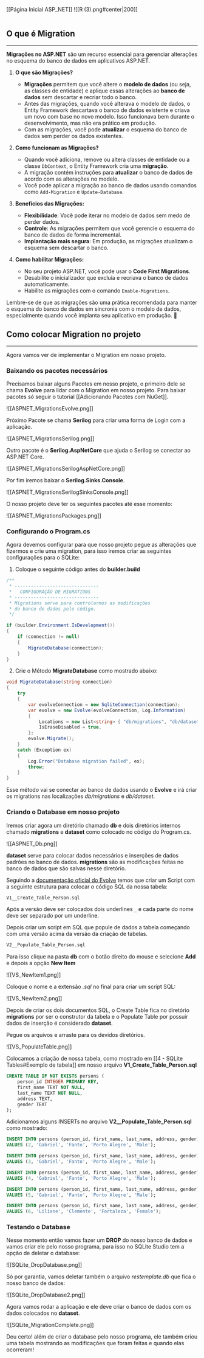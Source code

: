 [[Página Inicial ASP_NET]]
![[R (3).png#center|200]]

```table-of-contents
```

## O que é Migration
---
**Migrações no ASP.NET** são um recurso essencial para gerenciar alterações no esquema do banco de dados em aplicativos ASP.NET.

1. **O que são Migrações?**
    
    - **Migrações** permitem que você altere o **modelo de dados** (ou seja, as classes de entidade) e aplique essas alterações ao **banco de dados** sem descartar e recriar todo o banco.
    - Antes das migrações, quando você alterava o modelo de dados, o Entity Framework descartava o banco de dados existente e criava um novo com base no novo modelo. Isso funcionava bem durante o desenvolvimento, mas não era prático em produção.
    - Com as migrações, você pode **atualizar** o esquema do banco de dados sem perder os dados existentes.
2. **Como funcionam as Migrações?**
    
    - Quando você adiciona, remove ou altera classes de entidade ou a classe `DbContext`, o Entity Framework cria uma **migração**.
    - A migração contém instruções para **atualizar** o banco de dados de acordo com as alterações no modelo.
    - Você pode aplicar a migração ao banco de dados usando comandos como `Add-Migration` e `Update-Database`.
3. **Benefícios das Migrações:**
    
    - **Flexibilidade**: Você pode iterar no modelo de dados sem medo de perder dados.
    - **Controle**: As migrações permitem que você gerencie o esquema do banco de dados de forma incremental.
    - **Implantação mais segura**: Em produção, as migrações atualizam o esquema sem descartar o banco.
4. **Como habilitar Migrações:**
    
    - No seu projeto ASP.NET, você pode usar o **Code First Migrations**.
    - Desabilite o inicializador que excluía e recriava o banco de dados automaticamente.
    - Habilite as migrações com o comando `Enable-Migrations`.

Lembre-se de que as migrações são uma prática recomendada para manter o esquema do banco de dados em sincronia com o modelo de dados, especialmente quando você implanta seu aplicativo em produção. 🚀

## Como colocar Migration no projeto
---
Agora vamos ver de implementar o Migration em nosso projeto.

### Baixando os pacotes necessários

Precisamos baixar alguns Pacotes em nosso projeto, o primeiro dele se chama __Evolve__ para lidar com o Migration em nosso projeto. Para baixar pacotes só seguir o tutorial [[Adicionando Pacotes com NuGet]].

![[ASPNET_MigrationsEvolve.png]]

Próximo Pacote se chama __Serilog__ para criar uma forma de Login com a aplicação.

![[ASPNET_MigrationsSerilog.png]]

Outro pacote é o __Serilog.AspNetCore__ que ajuda o Serilog se conectar ao ASP.NET Core.

![[ASPNET_MigrationsSerilogAspNetCore.png]]

Por fim iremos baixar o __Serilog.Sinks.Console__.

![[ASPNET_MigrationsSerilogSinksConsole.png]]

O nosso projeto deve ter os seguintes pacotes até esse momento:

![[ASPNET_MigrationsPackages.png]]

### Configurando o Program.cs

Agora devemos configurar para que nosso projeto pegue as alterações que fizermos e crie uma migration, para isso iremos criar as seguintes configurações para o SQLite:

1. Coloque o seguinte código antes do __builder.build__

```csharp
/**
 * -------------------------------
 *   CONFIGURAÇÃO DE MIGRATIONS
 * -------------------------------
 * Migrations serve para controlarmos as modificações
 * do banco de dados pelo código.
 */

if (builder.Environment.IsDevelopment())
{
    if (connection != null)
	{
        MigrateDatabase(connection);
    }
}
```

2. Crie o Método __MigrateDatabase__ como mostrado abaixo:

```csharp
void MigrateDatabase(string connection)
{
	try
	{
		var evolveConnection = new SqliteConnection(connection);
		var evolve = new Evolve(evolveConnection, Log.Information)
		{
			Locations = new List<string> { "db/migrations", "db/dataset" },
			IsEraseDisabled = true,
		};
		evolve.Migrate();
	}
	catch (Exception ex)
	{
		Log.Error("Database migration failed", ex);
		throw;
	}
}
```

Esse método vai se conectar ao banco de dados usando o __Evolve__ e irá criar os migrations nas localizações _db/migrations_ e _db/dataset_.

### Criando o Database em nosso projeto

Iremos criar agora um diretório chamado __db__ e dois diretórios internos chamado __migrations__ e __dataset__ como colocado no código do Program.cs.

![[ASPNET_Db.png]]

__dataset__ serve para colocar dados necessários e inserções de dados padrões no banco de dados.
__migrations__ são as modificações feitas no banco de dados que são salvas nesse diretório.

Seguindo a [documentação oficial do Evolve](https://evolve-db.netlify.app/configuration/naming/) temos que criar um Script com a seguinte estrutura para colocar o código SQL da nossa tabela:

```sql
V1__Create_Table_Person.sql
```

Após a versão deve ser colocados dois underlines `_` e cada parte do nome deve ser separado por um underline.

Depois criar um script em SQL que popule de dados a tabela começando com uma versão acima da versão da criação de tabelas.

```sql
V2__Populate_Table_Person.sql
```

Para isso clique na pasta __db__ com o botão direito do mouse e selecione __Add__ e depois a opção __New Item__

![[VS_NewItem1.png]]

Coloque o nome e a extensão _.sql_ no final para criar um script SQL:

![[VS_NewItem2.png]]

Depois de criar os dois documentos SQL, o Create Table fica no diretório __migrations__ por ser o construtor da tabela e o Populate Table por possuir dados de inserção é considerado __dataset__.

Pegue os arquivos e arraste para os devidos diretórios.

![[VS_PopulateTable.png]]

Colocamos a criação de nossa tabela, como mostrado em [[4 - SQLite Tables#Exemplo de tabela]] em nosso arquivo __V1_Create_Table_Person.sql__ 

```sql
CREATE TABLE IF NOT EXISTS persons (
	person_id INTEGER PRIMARY KEY,
	first_name TEXT NOT NULL,
	last_name TEXT NOT NULL,
	address TEXT,
	gender TEXT
);
```

Adicionamos alguns INSERTs no arquivo __V2__Populate_Table_Person.sql__ como mostrado:

```sql
INSERT INTO persons (person_id, first_name, last_name, address, gender) 
VALUES (2, 'Gabriel', 'Fanto', 'Porto Alegre', 'Male');

INSERT INTO persons (person_id, first_name, last_name, address, gender) 
VALUES (3, 'Gabriel', 'Fanto', 'Porto Alegre', 'Male');

INSERT INTO persons (person_id, first_name, last_name, address, gender) 
VALUES (4, 'Gabriel', 'Fanto', 'Porto Alegre', 'Male');

INSERT INTO persons (person_id, first_name, last_name, address, gender) 
VALUES (5, 'Gabriel', 'Fanto', 'Porto Alegre', 'Male');

INSERT INTO persons (person_id, first_name, last_name, address, gender) 
VALUES (6, 'Liliane', 'Clemente', 'Fortaleza', 'Female');
```

### Testando o Database 

Nesse momento então vamos fazer um __DROP__ do nosso banco de dados e vamos criar ele pelo nosso programa, para isso no SQLite Studio tem a opção de deletar o database:

![[SQLite_DropDatabase.png]]

Só por garantia, vamos deletar também o arquivo _restemplate.db_ que fica o nosso banco de dados:

![[SQLite_DropDatabase2.png]]

Agora vamos rodar a aplicação e ele deve criar o banco de dados com os dados colocados no __dataset__.

![[SQLite_MigrationComplete.png]]

Deu certo! além de criar o database pelo nosso programa, ele também criou uma tabela mostrando as modificações que foram feitas e quando elas ocorreram!







